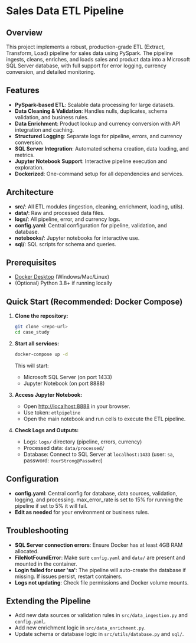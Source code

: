 # Sales Data ETL Pipeline

## Overview
This project implements a robust, production-grade ETL (Extract, Transform, Load) pipeline for sales data using PySpark. The pipeline ingests, cleans, enriches, and loads sales and product data into a Microsoft SQL Server database, with full support for error logging, currency conversion, and detailed monitoring.

## Features
- **PySpark-based ETL**: Scalable data processing for large datasets.
- **Data Cleaning & Validation**: Handles nulls, duplicates, schema validation, and business rules.
- **Data Enrichment**: Product lookup and currency conversion with API integration and caching.
- **Structured Logging**: Separate logs for pipeline, errors, and currency conversion.
- **SQL Server Integration**: Automated schema creation, data loading, and metrics.
- **Jupyter Notebook Support**: Interactive pipeline execution and exploration.
- **Dockerized**: One-command setup for all dependencies and services.

## Architecture
- **src/**: All ETL modules (ingestion, cleaning, enrichment, loading, utils).
- **data/**: Raw and processed data files.
- **logs/**: All pipeline, error, and currency logs.
- **config.yaml**: Central configuration for pipeline, validation, and database.
- **notebooks/**: Jupyter notebooks for interactive use.
- **sql/**: SQL scripts for schema and queries.

## Prerequisites
- [Docker Desktop](https://www.docker.com/products/docker-desktop) (Windows/Mac/Linux)
- (Optional) Python 3.8+ if running locally

## Quick Start (Recommended: Docker Compose)
1. **Clone the repository:**
   ```sh
   git clone <repo-url>
   cd case_study
   ```
2. **Start all services:**
   ```sh
   docker-compose up -d
   ```
   This will start:
   - Microsoft SQL Server (on port 1433)
   - Jupyter Notebook (on port 8888)

3. **Access Jupyter Notebook:**
   - Open [http://localhost:8888](http://localhost:8888) in your browser.
   - Use token: `etlpipeline`
   - Open the main notebook and run cells to execute the ETL pipeline.

4. **Check Logs and Outputs:**
   - Logs: `logs/` directory (pipeline, errors, currency)
   - Processed data: `data/processed/`
   - Database: Connect to SQL Server at `localhost:1433` (user: `sa`, password: `YourStrong@Passw0rd`)

## Configuration
- **config.yaml**: Central config for database, data sources, validation, logging, and processing. max_error_rate is set to 15% for running the pipeline if set to 5% it will fail. 
- **Edit as needed** for your environment or business rules.

## Troubleshooting
- **SQL Server connection errors**: Ensure Docker has at least 4GB RAM allocated.
- **FileNotFoundError**: Make sure `config.yaml` and `data/` are present and mounted in the container.
- **Login failed for user 'sa'**: The pipeline will auto-create the database if missing. If issues persist, restart containers.
- **Logs not updating**: Check file permissions and Docker volume mounts.

## Extending the Pipeline
- Add new data sources or validation rules in `src/data_ingestion.py` and `config.yaml`.
- Add new enrichment logic in `src/data_enrichment.py`.
- Update schema or database logic in `src/utils/database.py` and `sql/`.
